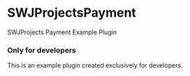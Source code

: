# SWJProjectsPayment
SWJProjects Payment Example Plugin

### Only for developers
This is an example plugin created exclusively for developers.